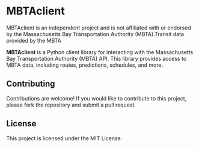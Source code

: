 # MBTAclient

MBTAclient is an independent project and is not affiliated with or endorsed by the Massachusetts Bay Transportation Authority (MBTA).Transit data provided by the MBTA

**MBTAclient** is a Python client library for interacting with the Massachusetts Bay Transportation Authority (MBTA) API. This library provides access to MBTA data, including routes, predictions, schedules, and more.

## Contributing

Contributions are welcome! If you would like to contribute to this project, please fork the repository and submit a pull request.

## License

This project is licensed under the MIT License.
